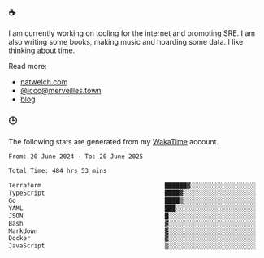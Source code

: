 ### ☕

I am currently working on tooling for the internet and promoting SRE. I am also writing some books, making music and hoarding some data. I like thinking about time.

Read more:

 - [natwelch.com](https://natwelch.com)
 - [@icco@merveilles.town](https://merveilles.town/@icco)
 - [blog](https://writing.natwelch.com)

### 🕒

The following stats are generated from my [WakaTime](https://wakatime.com/@icco) account.

<!--START_SECTION:waka-->

```txt
From: 20 June 2024 - To: 20 June 2025

Total Time: 484 hrs 53 mins

Terraform                                  ██████▓░░░░░░░░░░░░░░░░░░   26.70 %
TypeScript                                 ████▓░░░░░░░░░░░░░░░░░░░░   18.15 %
Go                                         ████▒░░░░░░░░░░░░░░░░░░░░   17.05 %
YAML                                       ███░░░░░░░░░░░░░░░░░░░░░░   11.43 %
JSON                                       █░░░░░░░░░░░░░░░░░░░░░░░░   04.15 %
Bash                                       ▓░░░░░░░░░░░░░░░░░░░░░░░░   03.22 %
Markdown                                   ▓░░░░░░░░░░░░░░░░░░░░░░░░   02.87 %
Docker                                     ▓░░░░░░░░░░░░░░░░░░░░░░░░   02.58 %
JavaScript                                 ▒░░░░░░░░░░░░░░░░░░░░░░░░   01.81 %
```

<!--END_SECTION:waka-->
